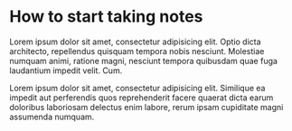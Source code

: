 # How to start taking notes

Lorem ipsum dolor sit amet, consectetur adipisicing elit. Optio dicta architecto, repellendus quisquam tempora nobis nesciunt. Molestiae numquam animi, ratione magni, nesciunt tempora quibusdam quae fuga laudantium impedit velit. Cum.

Lorem ipsum dolor sit amet, consectetur adipisicing elit. Similique ea impedit aut perferendis quos reprehenderit facere quaerat dicta earum doloribus laboriosam delectus enim labore, rerum ipsam cupiditate magni assumenda numquam.
